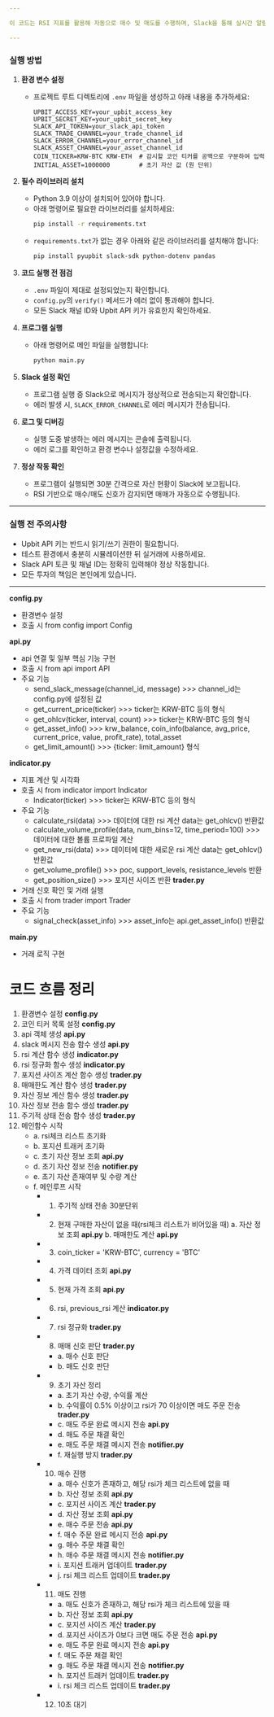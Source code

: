```yaml
---

이 코드는 RSI 지표를 활용해 자동으로 매수 및 매도를 수행하며, Slack을 통해 실시간 알림과 보고서를 제공합니다. 이를 통해 투자자는 매수/매도 신호와 자산 변동을 편리하게 확인할 수 있습니다.

---
```


### 실행 방법

1. **환경 변수 설정**
   - 프로젝트 루트 디렉토리에 `.env` 파일을 생성하고 아래 내용을 추가하세요:
     ```plaintext
     UPBIT_ACCESS_KEY=your_upbit_access_key
     UPBIT_SECRET_KEY=your_upbit_secret_key
     SLACK_API_TOKEN=your_slack_api_token
     SLACK_TRADE_CHANNEL=your_trade_channel_id
     SLACK_ERROR_CHANNEL=your_error_channel_id
     SLACK_ASSET_CHANNEL=your_asset_channel_id
     COIN_TICKER=KRW-BTC KRW-ETH  # 감시할 코인 티커를 공백으로 구분하여 입력
     INITIAL_ASSET=1000000        # 초기 자산 값 (원 단위)
     ```

2. **필수 라이브러리 설치**
   - Python 3.9 이상이 설치되어 있어야 합니다.
   - 아래 명령어로 필요한 라이브러리를 설치하세요:
     ```bash
     pip install -r requirements.txt
     ```
   - `requirements.txt`가 없는 경우 아래와 같은 라이브러리를 설치해야 합니다:
     ```bash
     pip install pyupbit slack-sdk python-dotenv pandas
     ```

3. **코드 실행 전 점검**
   - `.env` 파일이 제대로 설정되었는지 확인합니다.
   - `config.py`의 `verify()` 메서드가 에러 없이 통과해야 합니다.
   - 모든 Slack 채널 ID와 Upbit API 키가 유효한지 확인하세요.

4. **프로그램 실행**
   - 아래 명령어로 메인 파일을 실행합니다:
     ```bash
     python main.py
     ```

5. **Slack 설정 확인**
   - 프로그램 실행 중 Slack으로 메시지가 정상적으로 전송되는지 확인합니다.
   - 에러 발생 시, `SLACK_ERROR_CHANNEL`로 에러 메시지가 전송됩니다.

6. **로그 및 디버깅**
   - 실행 도중 발생하는 에러 메시지는 콘솔에 출력됩니다.
   - 에러 로그를 확인하고 환경 변수나 설정값을 수정하세요.

7. **정상 작동 확인**
   - 프로그램이 실행되면 30분 간격으로 자산 현황이 Slack에 보고됩니다.
   - RSI 기반으로 매수/매도 신호가 감지되면 매매가 자동으로 수행됩니다.

---

### 실행 전 주의사항
- Upbit API 키는 반드시 읽기/쓰기 권한이 필요합니다.
- 테스트 환경에서 충분히 시뮬레이션한 뒤 실거래에 사용하세요.
- Slack API 토큰 및 채널 ID는 정확히 입력해야 정상 작동합니다.
- 모든 투자의 책임은 본인에게 있습니다.

---

**config.py**
- 환경변수 설정
- 호출 시 from config import Config

**api.py**
- api 연결 및 일부 핵심 기능 구현
- 호출 시 from api import API
- 주요 기능
    - send_slack_message(channel_id, message) >>> channel_id는 config.py에 설정된 값
    - get_current_price(ticker) >>> ticker는 KRW-BTC 등의 형식
    - get_ohlcv(ticker, interval, count) >>> ticker는 KRW-BTC 등의 형식
    - get_asset_info() >>> krw_balance, coin_info(balance, avg_price, current_price, value, profit_rate), total_asset
    - get_limit_amount() >>> {ticker: limit_amount} 형식

**indicator.py**
- 지표 계산 및 시각화
- 호출 시 from indicator import Indicator
    - Indicator(ticker) >>> ticker는 KRW-BTC 등의 형식
- 주요 기능
    - calculate_rsi(data) >>> 데이터에 대한 rsi 계산 data는 get_ohlcv() 반환값
    - calculate_volume_profile(data, num_bins=12, time_period=100) >>> 데이터에 대한 볼륨 프로파일 계산
    - get_new_rsi(data) >>> 데이터에 대한 새로운 rsi 계산 data는 get_ohlcv() 반환값
    - get_volume_profile() >>> poc, support_levels, resistance_levels 반환
    - get_position_size() >>> 포지션 사이즈 반환
**trader.py**
- 거래 신호 확인 및 거래 실행
- 호출 시 from trader import Trader
- 주요 기능
    - signal_check(asset_info) >>> asset_info는 api.get_asset_info() 반환값

**main.py**
- 거래 로직 구현

# 코드 흐름 정리
1. 환경변수 설정 **config.py**
2. 코인 티커 목록 설정 **config.py**
3. api 객체 생성 **api.py**
4. slack 메시지 전송 함수 생성 **api.py**
5. rsi 계산 함수 생성 **indicator.py**
6. rsi 정규화 함수 생성 **indicator.py**
7. 포지션 사이즈 계산 함수 생성 **trader.py**
8. 매매한도 계산 함수 생성 **trader.py**
9. 자산 정보 계산 함수 생성 **trader.py**
10. 자산 정보 전송 함수 생성 **trader.py**
11. 주기적 상태 전송 함수 생성 **trader.py**
12. 메인함수 시작
    - a. rsi체크 리스트 초기화
    - b. 포지션 트래커 초기화
    - c. 초기 자산 정보 조회 **api.py**
    - d. 초기 자산 정보 전송 **notifier.py**
    - e. 초기 자산 존재여부 및 수량 계산
    - f. 메인루프 시작
        - 1. 주기적 상태 전송 30분단위
        - 2. 현재 구매한 자산이 없을 때(rsi체크 리스트가 비어있을 때)
            a. 자산 정보 조회 **api.py**
            b. 매매한도 계산 **api.py**
        - 3. coin_ticker = 'KRW-BTC', currency = 'BTC'
        - 4. 가격 데이터 조회 **api.py**
        - 5. 현재 가격 조회 **api.py**
        - 6. rsi, previous_rsi 계산 **indicator.py**
        - 7. rsi 정규화 **trader.py**
        - 8. 매매 신호 판단 **trader.py**
            - a. 매수 신호 판단
            - b. 매도 신호 판단
        - 9. 초기 자산 정리
            - a. 초기 자산 수량, 수익률 계산
            - b. 수익률이 0.5% 이상이고 rsi가 70 이상이면 매도 주문 전송 **trader.py**
            - c. 매도 주문 완료 메시지 전송 **api.py**
            - d. 매도 주문 채결 확인
            - e. 매도 주문 채결 메시지 전송 **notifier.py**
            - f. 재실행 방지 **trader.py**
        - 10. 매수 진행
            - a. 매수 신호가 존재하고, 해당 rsi가 체크 리스트에 없을 때
            - b. 자산 정보 조회 **api.py**
            - c. 포지션 사이즈 계산 **trader.py**
            - d. 자산 정보 조회 **api.py**
            - e. 매수 주문 전송 **api.py**
            - f. 매수 주문 완료 메시지 전송 **api.py**
            - g. 매수 주문 채결 확인
            - h. 매수 주문 채결 메시지 전송 **notifier.py**
            - i. 포지션 트래커 업데이트 **trader.py**
            - j. rsi 체크 리스트 업데이트 **trader.py**
        - 11. 매도 진행
            - a. 매도 신호가 존재하고, 해당 rsi가 체크 리스트에 있을 때
            - b. 자산 정보 조회 **api.py**
            - c. 포지션 사이즈 계산 **trader.py**
            - d. 포지션 사이즈가 0보다 크면 매도 주문 전송 **api.py**
            - e. 매도 주문 완료 메시지 전송 **api.py**
            - f. 매도 주문 채결 확인
            - g. 매도 주문 채결 메시지 전송 **notifier.py**
            - h. 포지션 트래커 업데이트 **trader.py**
            - i. rsi 체크 리스트 업데이트 **trader.py**
        - 12. 10초 대기
